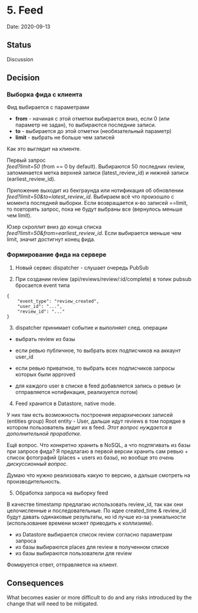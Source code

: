 # 5. Feed

Date: 2020-09-13

## Status

Discussion

## Decision

### Выборка фида с клиента

Фид выбирается с параметрами

- **from** - начиная с этой отметки выбирается вниз, если 0 (или параметр не задан), то выбираются последние записи.
- **to** - выбирается до этой отметки (необязательный параметр)
- **limit** - выбрать не больше чем записей

Как это выглядит на клиенте.

Первый запрос\
*feed?limit=50* (from == 0 by default). Выбираются 50 последних review, запоминается метка верхней записи (latest_review_id) и нижней записи (earliest_review_id).

Приложение выходит из бекграунда или нотификация об обновлении\
*feed?limit=50&to=latest_review_id*. Выбираем всё что произошло с момента последней выборки. Если возвращается к-во записей ==limit, то повторять запрос, пока не будут выбраны все (вернулось меньше чем limit).

Юзер скроллит вниз до конца списка\
*feed?limit=50&from=earliest_review_id*. Если выбирается меньше чем limit, значит достигнут конец фида.

### Формирование фида на сервере

1) Новый сервис dispatcher - слушает очередь PubSub

2) При создании review (api/reviews/review/:id/complete) в топик pubsub бросается event типа 
```
{
	"event_type": "review_created",
	"user_id": "...",
	"review_id": "..."
}
```

3) dispatcher принимает событие и выполняет след. операции

- выбрать review из базы

- если ревью публичное, то выбрать всех подписчиков на аккаунт user_id
- если ревью приватное, то выбрать всех подписчиков запросы которых были approved

- для каждого user в списке в feed добавляется запись о ревью (и отправляется нотификация, реализуется потом)

4) Feed хранится в Datastore, native mode. 

У них там есть возможность построения иерархических записей (entities group)
Root entity - User, дальше идут reviews в том порядке в котором пользователь видит их в feed. *Этот вопрос нуждается в дополнительной проработке.*

Ещё вопрос. Что конкретно хранить в NoSQL, а что подтягивать из базы при запросе фида?
Я предлагаю в первой версии хранить сам ревью + список фотографий (places + users из базы), но вообще это *очень дискуссионный вопрос*.

Думаю что нужно реализовать какую то версию, а дальше смотреть на производительность.

5) Обработка запроса на выборку feed

В качестве timestamp предлагаю использовать review_id, так как они целочисленные и последовательные. По идее created_time & review_id будут давать
одинаковые результаты, но id лучше из-за уникальности (использование времени может приводить к коллизиям).

- из Datastore выбирается список review согласно параметрам запроса
- из базы выбираются places для review в полученном списке
- из базы выбираются пользователи для review 

Фомируется ответ, отправляется на клиент.


## Consequences

What becomes easier or more difficult to do and any risks introduced by the change that will need to be mitigated.
